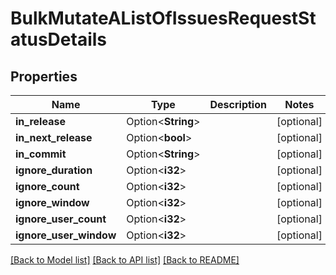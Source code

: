 # BulkMutateAListOfIssuesRequestStatusDetails

## Properties

Name | Type | Description | Notes
------------ | ------------- | ------------- | -------------
**in_release** | Option<**String**> |  | [optional]
**in_next_release** | Option<**bool**> |  | [optional]
**in_commit** | Option<**String**> |  | [optional]
**ignore_duration** | Option<**i32**> |  | [optional]
**ignore_count** | Option<**i32**> |  | [optional]
**ignore_window** | Option<**i32**> |  | [optional]
**ignore_user_count** | Option<**i32**> |  | [optional]
**ignore_user_window** | Option<**i32**> |  | [optional]

[[Back to Model list]](../README.md#documentation-for-models) [[Back to API list]](../README.md#documentation-for-api-endpoints) [[Back to README]](../README.md)


